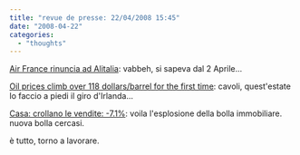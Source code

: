 ```yaml
---
title: "revue de presse: 22/04/2008 15:45"
date: "2008-04-22"
categories: 
  - "thoughts"
---
```


[Air France rinuncia ad Alitalia](http://www.corriere.it/economia/08_aprile_21/intesa_SanPaolo_Alitalia_salza_b795c0ea-0fcd-11dd-aca8-00144f486ba6.shtml): vabbeh, si sapeva dal 2 Aprile...

[Oil prices climb over 118 dollars/barrel for the first time](http://www.afp.com/english/news/stories/newsmlmmd.b2fc3792c2ee94617276cb7c3fa6de79.151.html): cavoli, quest'estate lo faccio a piedi il giro d'Irlanda...

[Casa: crollano le vendite: -7.1%](http://www.ansa.it/site/notizie/awnplus/topnews/news/2008-04-22_122188056.html): voila l'esplosione della bolla immobiliare. nuova bolla cercasi.

è tutto, torno a lavorare.
